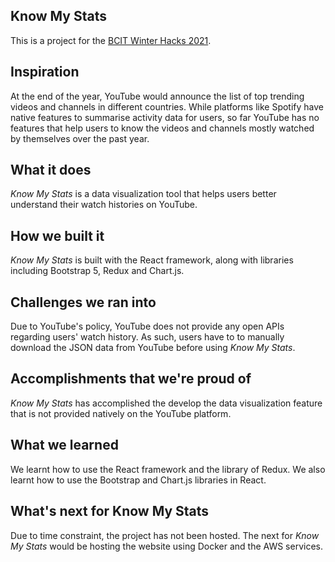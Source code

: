 ## Know My Stats
This is a project for the [BCIT Winter Hacks 2021](https://bcit-winter-hacks-2021.devpost.com/).

## Inspiration
At the end of the year, YouTube would announce the list of top trending videos and channels in different countries.  While platforms like Spotify have native features to summarise activity data for users, so far YouTube has no features that help users to know the videos and channels mostly watched by themselves over the past year.

## What it does
*Know My Stats* is a data visualization tool that helps users better understand their watch histories on YouTube.

## How we built it
*Know My Stats* is built with the React framework, along with libraries including Bootstrap 5, Redux and Chart.js.

## Challenges we ran into
Due to YouTube's policy, YouTube does not provide any open APIs regarding users' watch history.  As such, users have to to manually download the JSON data from YouTube before using *Know My Stats*.

## Accomplishments that we're proud of
*Know My Stats* has accomplished the develop the data visualization feature that is not provided natively on the YouTube platform.  

## What we learned
We learnt how to use the React framework and the library of Redux.  We also learnt how to use the Bootstrap and Chart.js libraries in React.

## What's next for Know My Stats
Due to time constraint, the project has not been hosted.  The next for *Know My Stats* would be hosting the website using Docker and the AWS services.